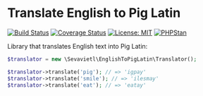 # Translate English to Pig Latin

[![Build Status](https://travis-ci.com/Sevavietl/EnglishToPigLatin.svg?branch=master)](https://travis-ci.com/Sevavietl/EnglishToPigLatin)
[![Coverage Status](https://coveralls.io/repos/github/Sevavietl/EnglishToPigLatin/badge.svg)](https://coveralls.io/github/Sevavietl/EnglishToPigLatin)
[![License: MIT](https://img.shields.io/badge/License-MIT-yellow.svg)](https://opensource.org/licenses/MIT)
[![PHPStan](https://img.shields.io/badge/PHPStan-enabled-brightgreen.svg?style=flat)](https://github.com/phpstan/phpstan)

Library that translates English text into Pig Latin:

```php
$translator = new \Sevavietl\EnglishToPigLatin\Translator();

$translator->translate('pig'); // => 'igpay'
$translator->translate('smile'); // => 'ilesmay'
$translator->translate('eat'); // => 'eatay'
```